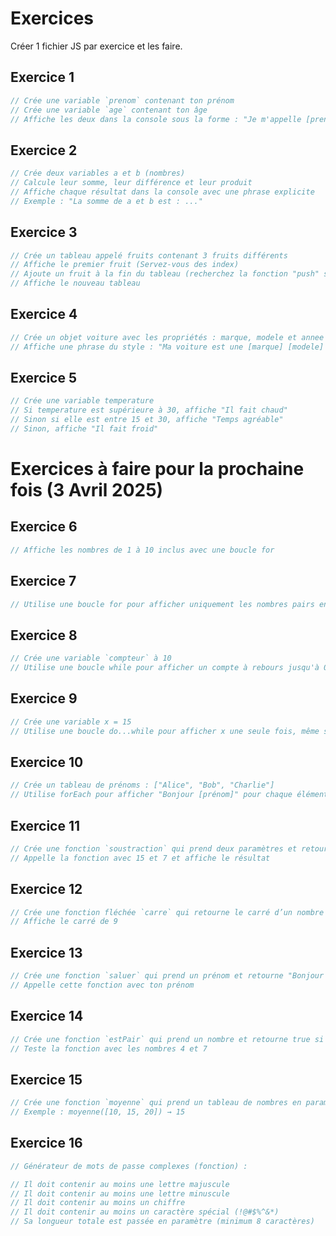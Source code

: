 # Exercices

Créer 1 fichier JS par exercice et les faire.

## Exercice 1
```js
// Crée une variable `prenom` contenant ton prénom
// Crée une variable `age` contenant ton âge
// Affiche les deux dans la console sous la forme : "Je m'appelle [prenom] et j'ai [age] ans"
```

## Exercice 2
```js
// Crée deux variables a et b (nombres)
// Calcule leur somme, leur différence et leur produit
// Affiche chaque résultat dans la console avec une phrase explicite
// Exemple : "La somme de a et b est : ..."
```

## Exercice 3
```js
// Crée un tableau appelé fruits contenant 3 fruits différents
// Affiche le premier fruit (Servez-vous des index)
// Ajoute un fruit à la fin du tableau (recherchez la fonction "push" sur google)
// Affiche le nouveau tableau
```

## Exercice 4
```js
// Crée un objet voiture avec les propriétés : marque, modele et annee
// Affiche une phrase du style : "Ma voiture est une [marque] [modele] de [annee]"
```

## Exercice 5
```js
// Crée une variable temperature
// Si temperature est supérieure à 30, affiche "Il fait chaud"
// Sinon si elle est entre 15 et 30, affiche "Temps agréable"
// Sinon, affiche "Il fait froid"
```

# Exercices à faire pour la prochaine fois (3 Avril 2025)

## Exercice 6
```js
// Affiche les nombres de 1 à 10 inclus avec une boucle for
```

## Exercice 7
```js
// Utilise une boucle for pour afficher uniquement les nombres pairs entre 0 et 20
```

## Exercice 8
```js
// Crée une variable `compteur` à 10
// Utilise une boucle while pour afficher un compte à rebours jusqu'à 0
```

## Exercice 9
```js
// Crée une variable x = 15
// Utilise une boucle do...while pour afficher x une seule fois, même si x > 10
```

## Exercice 10
```js
// Crée un tableau de prénoms : ["Alice", "Bob", "Charlie"]
// Utilise forEach pour afficher "Bonjour [prénom]" pour chaque élément
```

## Exercice 11
```js
// Crée une fonction `soustraction` qui prend deux paramètres et retourne le résultat
// Appelle la fonction avec 15 et 7 et affiche le résultat
```

## Exercice 12
```js
// Crée une fonction fléchée `carre` qui retourne le carré d’un nombre
// Affiche le carré de 9
```

## Exercice 13
```js
// Crée une fonction `saluer` qui prend un prénom et retourne "Bonjour [prénom] !"
// Appelle cette fonction avec ton prénom
```

## Exercice 14
```js
// Crée une fonction `estPair` qui prend un nombre et retourne true si le nombre est pair, false sinon
// Teste la fonction avec les nombres 4 et 7
```

## Exercice 15
```js
// Crée une fonction `moyenne` qui prend un tableau de nombres en paramètre et retourne leur moyenne
// Exemple : moyenne([10, 15, 20]) → 15
```

## Exercice 16
```js
// Générateur de mots de passe complexes (fonction) :

// Il doit contenir au moins une lettre majuscule
// Il doit contenir au moins une lettre minuscule
// Il doit contenir au moins un chiffre
// Il doit contenir au moins un caractère spécial (!@#$%^&*)
// Sa longueur totale est passée en paramètre (minimum 8 caractères)
```
